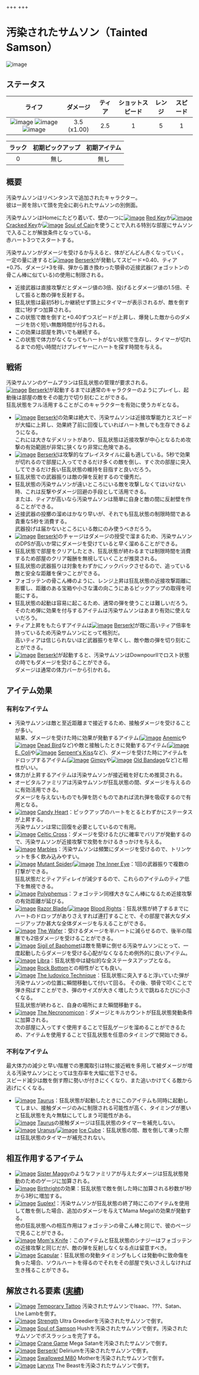 +++
+++

 # 汚染されたサムソン（Tainted Samson）
 ![image](/image/Characters/Tainted_Samson.png) 

ステータス
-------

|ライフ|ダメージ|ティア|ショットスピード|レンジ|スピード|
|:----:|:---:|:---:|:---:|:---:|:---:|
|![image](/image/characters/r-heart.png) ![image](/image/characters/r-heart.png) ![image](/image/characters/r-heart.png)|3.5 (x1.00)|2.5|1|5|1|

|ラック|初期ピックアップ|初期アイテム|
|:--:|:--:|:--:|
|0|無し|無し|

概要
-------

汚染サムソンはリペンタンスで追加されたキャラクター。  
彼は一房を除いて頭を完全に剃られたサムソンの別側面。

汚染サムソンはHomeにたどり着いて、壁の一つに[![image](/image/Red_Key.png)](/wiki/Red_Key "Red Key") [Red Key](/wiki/Red_Key "Red Key")か[![image](/image/Cracked_Key.png)](/wiki/Cracked_Key "Cracked Key") [Cracked Key](/wiki/Cracked_Key "Cracked Key")か[![image](/image/Soul_of_Cain.png)](/wiki/Soul_of_Cain "Soul of Cain") [Soul of Cain](/wiki/Soul_of_Cain "Soul of Cain")を使うことで入れる特別な部屋にサムソンで入ることが解放条件となっている。  
赤ハート3つでスタートする。

汚染サムソンがダメージを受けるか与えると、体がどんどん赤くなっていく。  
一定の量に達すると[![image](/image/Berserk%21.png)](/wiki/Berserk%21 "Berserk!") [Berserk!](/wiki/Berserk%21 "Berserk!")が発動してスピード+0.40、ティア+0.75、ダメージ+3を得、弾から置き換わった顎骨の近接武器(フォゴットンの骨こん棒に似ている)の使用に制限される。
- 近接武器は直接攻撃だとダメージ値の3倍、投げるとダメージ値の1.5倍、そして振ると敵の弾を反射する。
- 狂乱状態は最初5秒しか継続せず頭上にタイマーが表示されるが、敵を倒す度に1秒ずつ加算される。
- この状態で敵を倒すと+0.40ずつスピードが上昇し、爆発した敵からのダメージを防ぐ短い無敵時間が付与される。
- この効果は部屋を跨いでも継続する。
- この状態で体力がなくなってもハートがない状態で生存し、タイマーが切れるまでの短い時間だけプレイヤーにハートを探す時間を与える。

戦術
-------

汚染サムソンのゲームプランは狂乱状態の管理が要求される。  
[![image](/image/Berserk%21.png)](/wiki/Berserk%21 "Berserk!") [Berserk!](/wiki/Berserk%21 "Berserk!")が起動するまでは通常のキャラクターのようにプレイし、起動後は部屋の敵をその能力で切り刻むことができる。  
狂乱状態をフル活用することがこのキャラクターを有効に使うカギとなる。  

* [![image](/image/Berserk%21.png)](/wiki/Berserk%21 "Berserk!") [Berserk!](/wiki/Berserk%21 "Berserk!")の効果は絶大で、汚染サムソンは近接攻撃能力とスピードが大幅に上昇し、効果終了前に回復していればハート無しでも生存できるようになる。  
これには大きなデメリットがあり、狂乱状態は近接攻撃が中心となるため攻撃の有効範囲が非常に狭くなり非常に危険である。
* [![image](/image/Berserk%21.png)](/wiki/Berserk%21 "Berserk!") [Berserk!](/wiki/Berserk%21 "Berserk!")は攻撃的なプレイスタイルに最も適している。5秒で効果が切れるので部屋に入ってできるだけ多くの敵を倒し、すぐ次の部屋に突入してできるだけ長い狂乱状態の維持を目指すと良いだろう。
* 狂乱状態での武器振りは敵の弾を反射するので優秀だ。
* 狂乱状態の汚染サムソンが遠いところにいる敵を攻撃しなくてはいけない時、これは反撃やダメージ回避の手段として活用できる。  
または、ティアが高いなら汚染サムソンは簡単に自身と敵の間に反射壁を作ることができる。
* 近接武器の投擲の溜めはかなり早いが、それでも狂乱状態の制限時間である貴重な5秒を消費する。  
武器投げは届かないところにいる敵にのみ使うべきだろう。
* [![image](/image/Berserk%21.png)](/wiki/Berserk%21 "Berserk!") [Berserk!](/wiki/Berserk%21 "Berserk!")のチャージはダメージの授受で溜まるため、汚染サムソンのDPSが高いか常にダメージを受けていると早く溜めることができる。
* 狂乱状態で部屋をクリアしたとき、狂乱状態が終わるまでは制限時間を消費するため部屋のクリア報酬を無視していくことが推奨される。
* 狂乱状態の武器振りは対象をわずかにノックバックさせるので、追っている敵と安全な距離を保つことができる。
* フォゴッテンの骨こん棒のように、レンジ上昇は狂乱状態の近接攻撃距離に影響し、距離のある宝箱や小さな溝の向こうにあるピックアップの取得を可能にする。
* 狂乱状態の起動は容易に起こるため、通常の弾を使うことは難しいだろう。  
そのため弾に効果を付与するアイテムは汚染サムソンはあまり有効に使えないだろう。
* ティア上昇をもたらすアイテムは[![image](/image/Berserk%21.png)](/wiki/Berserk%21 "Berserk!") [Berserk!](/wiki/Berserk%21 "Berserk!")が既に高いティア倍率を持っているため汚染サムソンにとって格別だ。  
高いティアは信じられないほど武器振りを早くし、敵や敵の弾を切り刻むことができる。
* [![image](/image/Berserk%21.png)](/wiki/Berserk%21 "Berserk!") [Berserk!](/wiki/Berserk%21 "Berserk!")が起動すると、汚染サムソンはDownpourIIでロスト状態の時でもダメージを受けることができる。  
ダメージは通常の体力バーから引かれる。


アイテム効果
-------------------


### 有利なアイテム

* 汚染サムソンは敵と至近距離まで接近するため、接触ダメージを受けることが多い。  
結果、ダメージを受けた時に効果が発動するアイテム([![image](/image/Anemic.png)](/wiki/Anemic "Anemic") [Anemic](/wiki/Anemic "Anemic")や[![image](/image/Dead_Bird.png)](/wiki/Dead_Bird "Dead Bird") [Dead Bird](/wiki/Dead_Bird "Dead Bird")など)や敵と接触したときに発動するアイテム([![image](/image/E._Coli.png)](/wiki/E._Coli "E. Coli") [E. Coli](/wiki/E._Coli "E. Coli")や[![image](/image/Serpent%27s_Kiss.png)](/wiki/Serpent%27s_Kiss "Serpent's Kiss") [Serpent's Kiss](/wiki/Serpent%27s_Kiss "Serpent's Kiss")など)、ダメージを受けた時にアイテムをドロップするアイテム([![image](/image/Gimpy.png)](/wiki/Gimpy "Gimpy") [Gimpy](/wiki/Gimpy "Gimpy")や[![image](/image/Old_Bandage.png)](/wiki/Old_Bandage "Old Bandage") [Old Bandage](/wiki/Old_Bandage "Old Bandage")など)と相性がいい。
* 体力が上昇するアイテムは汚染サムソンが接近戦を好むため推奨される。
* オービタルファミリアは汚染サムソンが狂乱状態の間、ダメージを与えるのに有効活用できる。  
ダメージを与えないものでも弾を防ぐものであれば流れ弾を吸収するので有用となる。
* [![image](/image/Candy_Heart.png)](/wiki/Candy_Heart "Candy Heart") [Candy Heart](/wiki/Candy_Heart "Candy Heart")：ピックアップのハートをとるとわずかにステータスが上昇する。  
汚染サムソンは常に回復を必要としているので有用。
* [![image](/image/Celtic_Cross.png)](/wiki/Celtic_Cross "Celtic Cross") [Celtic Cross](/wiki/Celtic_Cross "Celtic Cross")：ダメージを受けるたびに確率でバリアが発動するので、汚染サムソンが近接攻撃で攻勢をかけるきっかけを与える。
* [![image](/image/Marbles.png)](/wiki/Marbles "Marbles") [Marbles](/wiki/Marbles "Marbles")：汚染サムソンは頻繁にダメージを受けるので、トリンケットを多く飲み込みやすい。
* [![image](/image/Mutant_Spider.png)](/wiki/Mutant_Spider "Mutant Spider") [Mutant Spider](/wiki/Mutant_Spider "Mutant Spider")/[![image](/image/The_Inner_Eye.png)](/wiki/The_Inner_Eye "The Inner Eye") [The Inner Eye](/wiki/The_Inner_Eye "The Inner Eye")：1回の武器振りで複数の打撃ができる。  
狂乱状態だとティアディレイが減少するので、これらのアイテムのティア低下を無視できる。
* [![image](/image/Polyphemus.png)](/wiki/Polyphemus "Polyphemus") [Polyphemus](/wiki/Polyphemus "Polyphemus")：フォゴッテン同様大きなこん棒になるため近接攻撃の有効距離が延びる。
* [![image](/image/Razor_Blade.png)](/wiki/Razor_Blade "Razor Blade") [Razor Blade](/wiki/Razor_Blade "Razor Blade")/[![image](/image/Blood_Rights.png)](/wiki/Blood_Rights "Blood Rights") [Blood Rights](/wiki/Blood_Rights "Blood Rights")：狂乱状態が終了するまでにハートのドロップがありさえすれば連打することで、その部屋で甚大なダメージアップか甚大な全体ダメージを与えることができる。
* [![image](/image/The_Wafer.png)](/wiki/The_Wafer "The Wafer") [The Wafer](/wiki/The_Wafer "The Wafer")：受けるダメージを半ハートに減らせるので、後半の階層でも2倍ダメージを受けることができる。
* [![image](/image/Sigil_of_Baphomet.png)](/wiki/Sigil_of_Baphomet "Sigil of Baphomet") [Sigil of Baphomet](/wiki/Sigil_of_Baphomet "Sigil of Baphomet")は敵を簡単に倒せる汚染サムソンにとって、一度起動したらダメージを受ける心配がなくなるため例外的に良いアイテム。
* [![image](/image/Libra.png)](/wiki/Libra "Libra") [Libra](/wiki/Libra "Libra")：狂乱状態中は疑似的な全ステータスアップとなる。  
[![image](/image/Rock_Bottom.png)](/wiki/Rock_Bottom "Rock Bottom") [Rock Bottom](/wiki/Rock_Bottom "Rock Bottom")との相性がとても良い。
* [![image](/image/The_ludovico_Technique.png)](/wiki/The_ludovico_Technique "The ludovico Technique") [The ludovico Technique](/wiki/The_ludovico_Technique "The ludovico Technique")：狂乱状態に突入すると浮いていた弾が汚染サムソンの位置に瞬間移動して付いて回る。 
その後、顎骨で叩くことで弾き飛ばすことができ、弾のサイズが大きく増したうえで跳ねるたびに小さくなる。  
狂乱状態が終わると、自身の場所にまた瞬間移動する。
* [![image](/image/The_Necronomicon.png)](/wiki/The_Necronomicon "The Necronomicon") [The Necronomicon](/wiki/The_Necronomicon "The Necronomicon")：ダメージとキルカウントが狂乱状態発動条件に加算される。  
次の部屋に入ってすぐ使用することで狂乱ゲージを溜めることができるため、アイテムを使用することで狂乱状態を任意のタイミングで開始できる。

### 不利なアイテム

最大体力の減少と早い階層での悪魔取引は特に接近戦を多用して被ダメージが増える汚染サムソンにとっては生存率を大幅に低下させる。  
スピード減少は敵を倒す際に勢いが付きにくくなり、また追いかけてくる敵から逃げにくくなる。

* [![image](/image/Taurus.png)](/wiki/Taurus "Taurus") [Taurus](/wiki/Taurus "Taurus")：狂乱状態が起動したときにこのアイテムも同時に起動してしまい、接触ダメージのみに制限される可能性が高く、タイミングが悪いと狂乱状態を丸々無駄にしてしまう可能性がある。  
[![image](/image/Taurus.png)](/wiki/Taurus "Taurus") [Taurus](/wiki/Taurus "Taurus")の接触ダメージは狂乱状態のタイマーを補充しない。
* [![image](/image/Uranus.png)](/wiki/Uranus "Uranus") [Uranus](/wiki/Uranus "Uranus")/[![image](/image/Ice_Cube.png)](/wiki/Ice_Cube "Ice Cube") [Ice Cube](/wiki/Ice_Cube "Ice Cube")：狂乱状態の間、敵を倒して凍った際は狂乱状態のタイマーが補充されない。

## 相互作用するアイテム

* [![image](/image/Sister_Maggy.png)](/wiki/Sister_Maggy "Sister Maggy") [Sister Maggy](/wiki/Sister_Maggy "Sister Maggy")のようなファミリアが与えたダメージは狂乱状態発動のためのゲージに加算される。
* [![image](/image/Birthright.png)](/wiki/Birthright "Birthright") [Birthright](/wiki/Birthright "Birthright")の効果：狂乱状態で敵を倒した時に加算される秒数が1秒から3秒に増加する。
* [![image](/image/Suplex%21.png)](/wiki/Suplex%21 "Suplex!") [Suplex!](/wiki/Suplex%21 "Suplex!")：汚染サムソンが狂乱状態の終了時にこのアイテムを使用して敵を倒した場合、追加のダメージを与えてMama Mega!の効果が発動する。  
他の狂乱状態への相互作用はフォゴッテンの骨こん棒と同じで、彼のページで見ることができる。
* [![image](/image/Mom%27s_Knife.png)](/wiki/Mom%27s_Knife "Mom's Knife") [Mom's Knife](/wiki/Mom%27s_Knife "Mom's Knife")：このアイテムと狂乱状態のシナジーはフォゴッテンの近接攻撃と同じだが、敵の弾を反射しなくなる点は留意すべき。
* [![image](/image/Scapular.png)](/wiki/Scapular "Scapular") [Scapular](/wiki/Scapular "Scapular")：狂乱状態の発動タイミングもしくは発動中に致命傷を負った場合、ソウルハートを得るのでそれをその部屋で失いさえしなければ生き残ることができる。

解放される要素 ([実績](/wiki/Achievements "Achievements"))
--------------------------------------------------------------

* [![image](/image/achievements/Temporary_Tattoo.png)](/wiki/Temporary_Tattoo "Temporary Tattoo") [Temporary Tattoo](/wiki/Temporary_Tattoo "Temporary Tattoo") 汚染されたサムソンでIsaac、???、Satan、Lhe Lambを倒す。
* [![image](/image/achievements/Strength.png)](/wiki/Strength "Strength") [Strength](/wiki/Strength "Strength") Ultra Greedierを汚染されたサムソンで倒す。
* [![image](/image/achievements/Soul_of_Samson.png)](/wiki/Soul_of_Samson "Soul of Samson") [Soul of Samson](/wiki/Soul_of_Samson "Soul of Samson") Hushを汚染されたサムソンで倒す。汚染されたサムソンでボスラッシュを完了する。
* [![image](/image/achievements/Crane_Game.png)](/wiki/Crane_Game "Crane Game") [Crane Game](/wiki/Crane_Game "Crane Game") Mega Satanを汚染されたサムソンで倒す。
* [![image](/image/achievements/Berserk%21.png)](/wiki/Berserk%21 "Berserk!") [Berserk!](/wiki/Berserk%21 "Berserk!") Deliriumを汚染されたサムソンで倒す。
* [![image](/image/achievements/Swallowed_M80.png)](/wiki/Swallowed_M80 "Swallowed M80") [Swallowed M80](/wiki/Swallowed_M80 "Swallowed M80") Motherを汚染されたサムソンで倒す。
* [![image](/image/achievements/Larynx.png)](/wiki/Larynx "Larynx") [Larynx](/wiki/Larynx "Larynx") The Beastを汚染されたサムソンで倒す。
